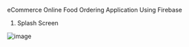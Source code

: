 eCommerce Online Food Ordering Application Using Firebase

1. Splash Screen

![image](https://user-images.githubusercontent.com/90409311/156399807-566a1db9-c3cf-47cf-b491-4cbeb3541355.png)

